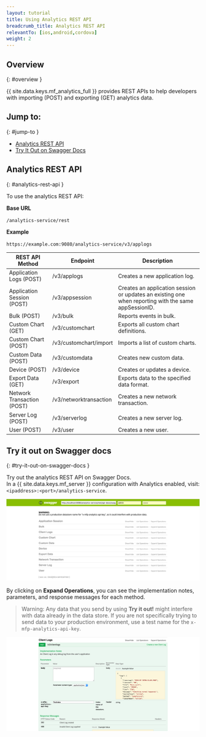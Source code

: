 ```yaml
---
layout: tutorial
title: Using Analytics REST API
breadcrumb_title: Analytics REST API
relevantTo: [ios,android,cordova]
weight: 2
---
```

<!-- NLS_CHARSET=UTF-8 -->
## Overview
{: #overview }

{{ site.data.keys.mf_analytics_full }} provides REST APIs to help developers with importing (POST) and exporting (GET) analytics data.

## Jump to:
{: #jump-to }

* [Analytics REST API](#analytics-rest-api)
* [Try It Out on Swagger Docs](#try-it-out-on-swagger-docs)

## Analytics REST API
{: #analytics-rest-api }

To use the analytics REST API:

**Base URL**

`/analytics-service/rest`

**Example**

`https://example.com:9080/analytics-service/v3/applogs`


REST API Method | Endpoint | Description
--- | --- | ---
Application Logs (POST) | /v3/applogs | Creates a new application log.
Application Session (POST) | /v3/appsession | Creates an application session or updates an existing one when reporting with the same appSessionID.
Bulk (POST) | /v3/bulk | Reports events in bulk.
Custom Chart (GET)| /v3/customchart | Exports all custom chart definitions.
Custom Chart (POST) | /v3/customchart/import | Imports a list of custom charts.
Custom Data (POST) | /v3/customdata | Creates new custom data.
Device (POST) | /v3/device | Creates or updates a device.
Export Data (GET) | /v3/export | Exports data to the specified data format.
Network Transaction (POST) | /v3/networktransaction |  Creates a new network transaction.
Server Log (POST) | /v3/serverlog | Creates a new server log.
User (POST) | /v3/user | Creates a new user.

## Try it out on Swagger docs
{: #try-it-out-on-swagger-docs }

Try out the analytics REST API on Swagger Docs.  
In a {{ site.data.keys.mf_server }} configuration with Analytics enabled, visit: `<ipaddress>:<port>/analytics-service`.

![{{ site.data.keys.mf_analytics }} Swagger Docs UI](analytics-swagger.png)

By clicking on **Expand Operations**, you can see the implementation notes, parameters, and response messages for each method.

> Warning: Any data that you send by using **Try it out!** might interfere with data already in the data store. If you are not specifically trying to send data to your production environment, use a test name for the `x-mfp-analytics-api-key`.

![Test Swagger Docs](test-swagger.png)
